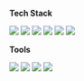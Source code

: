 



**<p align="">Tech Stack</p>**



<p align="">
  <a href="" target="_blank"><img src="https://img.shields.io/badge/C-A8B9CC?style=flat-square&logo=C&logoColor=white"/></a>
  <a href="" target="_blank"><img src="https://img.shields.io/badge/Python-3776AB?style=flat-square&logo=Python&logoColor=white"/></a>
  <a href="" target="_blank"><img src="https://img.shields.io/badge/CSS-1572B6?style=flat-square&logo=CSS3&logoColor=white"/></a>
  <a href="" target="_blank"><img src="https://img.shields.io/badge/html5-E34F26?style=flat-square&logo=html5&logoColor=white"></a>
  <a href="" target="_blank"><img src="https://img.shields.io/badge/linux-FCC624?style=flat-square&logo=linux&logoColor=black"></a>
  <a href="" target="_blank"><img src="https://img.shields.io/badge/Django-092E20?style=flat&logo=Django&logoColor=white"></a>
</p>




<!-- **<p align="center">I'm currently learning...</p>**-->




**<p align="">Tools</p>**

<p align="">
  <a href="" target="_blank"><img src="https://img.shields.io/badge/Slack-4A154B?style=flat-square&logo=Slack&logoColor=white"/></a>
  <a href="" target="_blank"><img src="https://img.shields.io/badge/Git-F05032?style=flat-square&logo=Git&logoColor=white"/></a>
  <a href="" target="_blank"><img src="https://img.shields.io/badge/Figma-F24E1E?style=flat-square&logo=Figma&logoColor=white"/></a>
  <a href="" target="_blank"><img src="https://img.shields.io/badge/GitHub-181717?style=flat&logo=GitHub&logoColor=white"/></a>
</p>
 


<!-- [![github stats](https://github-readme-stats.vercel.app/api?username=heeheejj&show_icons=true&theme=vue&hide_border=true&count_private=true&hide=stars,issues&include_all_commits=true)](https://github.com/heeheejj) -->
<!-- [![Top Langs](https://github-readme-stats.vercel.app/api/top-langs/?username=heeheejj&layout=compact&count_private=true&include_all_commits=true)](https://github.com/heeheejj) -->
